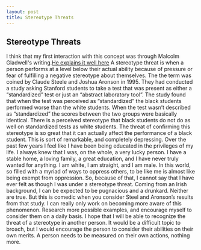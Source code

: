 ```yaml
---
layout: post
title: Stereotype Threats
---
```

## Stereotype Threats
I think that my first interaction with this concept was through Malcolm Gladwell's writing.[He explains it well here](http://gladwell.com/the-art-of-failure/)
A stereotype threat is when a person performs at a level below their actual ability because of pressure or fear of fulfilling a  negative stereotype about themselves. The the term was coined by Claude Steele and Joshua Aronson in 1995. They had conducted a study asking Stanford students to take a test that was present as either a “standardized” test or just an “abstract laboratory tool”. The study found that when the test was perceived as “standardized” the black students performed worse than the white students. When the test wasn’t described as “standardized” the scores between the two groups were basically identical.
There is a perceived stereotype that black students do not do as well on standardized tests as white students. The threat of confirming this stereotype is so great that it can actually affect the performance of a black student.
This is sort of remarkable, and completely depressing.
Over the past few years I feel like I have been being educated in the privileges of my life. I always knew that I was, on the whole, a very lucky person. I have a stable home, a loving family, a great education, and I have never truly wanted for anything. I am white, I am straight, and I am male.
In this world, so filled with a myriad of ways to oppress others, to be like me is almost like being exempt from oppression.
So, because of that, I cannot say that I have ever felt as though I was under a stereotype threat.
Coming from an Irish background, I can be expected to be pugnacious and a drunkard. Neither are true. But this is comedic when you consider Steel and Aronson’s results from that study.
I can really only work on becoming more aware of this phenomenon. Research more possible examples, and encourage myself to consider them on a daily basis. I hope that I will be able to recognize the threat of a stereotype in another person. It would be a difficult topic to broach, but I would encourage the person to consider their abilities on their own merits. A person needs to be measured on their own actions, nothing more.
